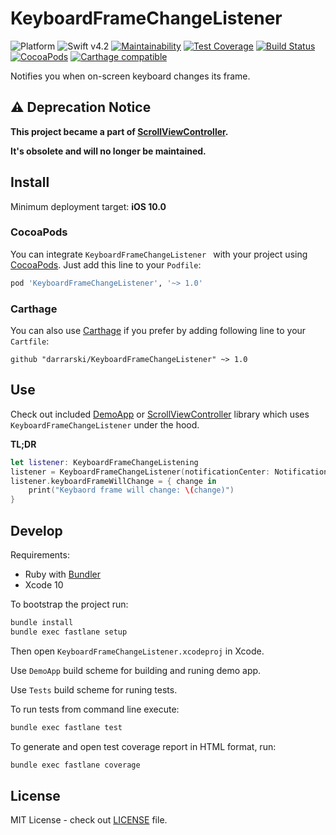 # KeyboardFrameChangeListener

![Platform](https://img.shields.io/badge/platform-iOS-333333.svg)
![Swift v4.2](https://img.shields.io/badge/swift-v4.2-orange.svg)
[![Maintainability](https://api.codeclimate.com/v1/badges/d48329c93acb3385a2b9/maintainability)](https://codeclimate.com/github/darrarski/KeyboardFrameChangeListener/maintainability)
[![Test Coverage](https://api.codeclimate.com/v1/badges/d48329c93acb3385a2b9/test_coverage)](https://codeclimate.com/github/darrarski/KeyboardFrameChangeListener/test_coverage)
[![Build Status](https://travis-ci.org/darrarski/KeyboardFrameChangeListener.svg?branch=master)](https://travis-ci.org/darrarski/KeyboardFrameChangeListener)
[![CocoaPods](https://img.shields.io/cocoapods/v/KeyboardFrameChangeListener.svg)](https://cocoapods.org/pods/KeyboardFrameChangeListener)
[![Carthage compatible](https://img.shields.io/badge/Carthage-compatible-4BC51D.svg?style=flat)](https://github.com/Carthage/Carthage)

Notifies you when on-screen keyboard changes its frame.

## ⚠️ Deprecation Notice

**This project became a part of [ScrollViewController](https://github.com/darrarski/ScrollViewController).**

**It's obsolete and will no longer be maintained.**

## Install

Minimum deployment target: **iOS 10.0**

### CocoaPods

You can integrate `KeyboardFrameChangeListener ` with your project using [CocoaPods](https://cocoapods.org). Just add this line to your `Podfile`:

```ruby
pod 'KeyboardFrameChangeListener', '~> 1.0'
```

### Carthage

You can also use [Carthage](https://github.com/Carthage/Carthage) if you prefer by adding following line to your `Cartfile`:

```
github "darrarski/KeyboardFrameChangeListener" ~> 1.0
```

## Use

Check out included [DemoApp](DemoApp) or [ScrollViewController](https://github.com/darrarski/ScrollViewController) library which uses `KeyboardFrameChangeListener` under the hood.

**TL;DR**

```swift
let listener: KeyboardFrameChangeListening 
listener = KeyboardFrameChangeListener(notificationCenter: NotificationCenter.default)
listener.keyboardFrameWillChange = { change in
    print("Keybaord frame will change: \(change)")
}
```

## Develop

Requirements: 

- Ruby with [Bundler](http://bundler.io)
- Xcode 10

To bootstrap the project run:

```sh
bundle install
bundle exec fastlane setup
```

Then open `KeyboardFrameChangeListener.xcodeproj` in Xcode.

Use `DemoApp` build scheme for building and runing demo app.

Use `Tests` build scheme for runing tests.

To run tests from command line execute:

```sh
bundle exec fastlane test
```

To generate and open test coverage report in HTML format, run:

```sh
bundle exec fastlane coverage
```

## License

MIT License - check out [LICENSE](LICENSE) file.
